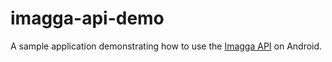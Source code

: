 # imagga-api-demo

A sample application demonstrating how to use the [Imagga API](http://docs.imagga.com/#api-endpoints) on Android.
